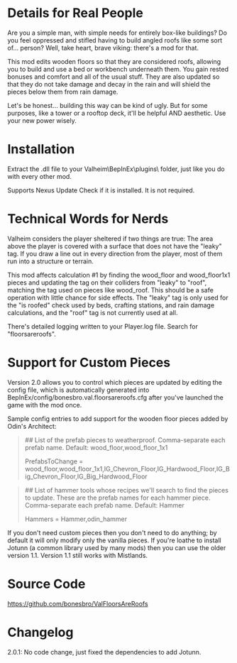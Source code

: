 # Details for Real People
Are you a simple man, with simple needs for entirely box-like buildings?  Do you feel oppressed and stifled having to build angled roofs like some sort of... person?  Well, take heart, brave viking: there's a mod for that.

This mod edits wooden floors so that they are considered roofs, allowing you to build and use a bed or workbench underneath them.  You gain rested bonuses and comfort and all of the usual stuff.  They are also updated so that they do not take damage and decay in the rain and will shield the pieces below them from rain damage.

Let's be honest... building this way can be kind of ugly.  But for some purposes, like a tower or a rooftop deck, it'll be helpful AND aesthetic.  Use your new power wisely.

# Installation
Extract the .dll file to your Valheim\BepInEx\plugins\ folder, just like you do with every other mod.

Supports Nexus Update Check﻿ if it is installed.  It is not required.

# Technical Words for Nerds
Valheim considers the player sheltered if two things are true:
The area above the player is covered with a surface that does not have the "leaky" tag.
If you draw a line out in every direction from the player, most of them run into a structure or terrain.

This mod affects calculation #1 by finding the wood_floor and wood_floor1x1 pieces and updating the tag on their colliders from "leaky" to "roof", matching the tag used on pieces like wood_roof.  This should be a safe operation with little chance for side effects.  The "leaky" tag is only used for the "is roofed" check used by beds, crafting stations, and rain damage calculations, and the "roof" tag is not currently used at all.

There's detailed logging written to your Player.log file.  Search for "floorsareroofs".

# Support for Custom Pieces
Version 2.0 allows you to control which pieces are updated by editing the config file, which is automatically generated into BepInEx/config/bonesbro.val.floorsareroofs.cfg after you've launched the game with the mod once.

Sample config entries to add support for the wooden floor pieces added by Odin's Architect:

> \## List of the prefab pieces to weatherproof.  Comma-separate each prefab name.  Default: wood_floor,wood_floor_1x1
>
> PrefabsToChange = wood_floor,wood_floor_1x1,IG_Chevron_Floor,IG_Hardwood_Floor,IG_Big_Chevron_Floor,IG_Big_Hardwood_Floor

> \## List of hammer tools whose recipes we'll search to find the pieces to update.  These are the prefab names for each hammer piece.  Comma-separate each prefab name.  Default: Hammer
> 
> Hammers = Hammer,odin_hammer


If you don't need custom pieces then you don't need to do anything; by default it will only modify only the vanilla pieces.  If you're loathe to install Jotunn (a common library used by many mods) then you can use the older version 1.1.  Version 1.1 still works with Mistlands.

# Source Code
https://github.com/bonesbro/ValFloorsAreRoofs

# Changelog
2.0.1: No code change, just fixed the dependencies to add Jotunn.